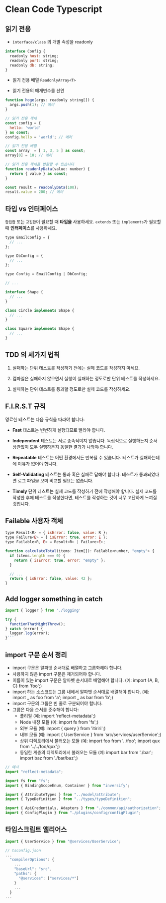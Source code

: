 # Clean Code Typescript

## 읽기 전용

- `interface/class` 의 개별 속성을 readonly

```js
interface Config {
  readonly host: string;
  readonly port: string;
  readonly db: string;
}
```

- 읽기 전용 배열 `ReadonlyArray<T>`

- 읽기 전용의 매개변수를 선언

```js
function hoge(args: readonly string[]) {
  args.push(1); // 에러
}
```

```js
// 읽기 전용 객체
const config = {
  hello: 'world'
} as const;
config.hello = 'world'; // 에러

// 읽기 전용 배열
const array  = [ 1, 3, 5 ] as const;
array[0] = 10; // 에러

// 읽기 전용 객체를 반활할 수 있습니다
function readonlyData(value: number) {
  return { value } as const;
}

const result = readonlyData(100);
result.value = 200; // 에러
```

## 타입 vs 인터페이스

`합집합` 또는 `교집합`이 필요할 때 **타입을** 사용하세요. `extends` 또는 `implements`가 필요할 때 **인터페이스**를 사용하세요.

```js
type EmailConfig = {
  // ...
};

type DbConfig = {
  // ...
};

type Config = EmailConfig | DbConfig;

// ...

interface Shape {
  // ...
}

class Circle implements Shape {
  // ...
}

class Square implements Shape {
  // ...
}
```

## TDD 의 세가지 법칙

1. 실패하는 단위 테스트를 작성하기 전에는 실제 코드를 작성하지 마세요.

2. 컴파일은 실패하지 않으면서 실행이 실패하는 정도로만 단위 테스트를 작성하세요.

3. 실패하는 단위 테스트를 통과할 정도로만 실제 코드를 작성하세요.

## F.I.R.S.T 규칙

명료한 테스트는 다음 규칙을 따라야 합니다:

- **Fast** 테스트는 빈번하게 실행되므로 빨라야 합니다.

- **Independent** 테스트는 서로 종속적이지 않습니다. 독립적으로 실행하든지 순서 상관없이 모두 실행하든지 동일한 결과가 나와야 합니다.

- **Repeatable** 테스트는 어떤 환경에서든 반복될 수 있습니다. 테스트가 실패하는데에 이유가 없어야 합니다.

- **Self-Validating** 테스트는 통과 혹은 실패로 답해야 합니다. 테스트가 통과되었다면 로그 파일을 보며 비교할 필요는 없습니다.

- **Timely** 단위 테스트는 실제 코드를 작성하기 전에 작성해야 합니다. 실제 코드를 작성한 후에 테스트를 작성한다면, 테스트를 작성하는 것이 너무 고단하게 느껴질 것입니다.

## Failable 사용자 객체

```js
type Result<R> = { isError: false, value: R };
type Failure<E> = { isError: true, error: E };
type Failable<R, E> = Result<R> | Failure<E>;

function calculateTotal(items: Item[]): Failable<number, "empty"> {
  if (items.length === 0) {
    return { isError: true, error: "empty" };
  }

  // ...
  return { isError: false, value: 42 };
}
```

## Add logger something in catch

````js
import { logger } from './logging'

try {
  functionThatMightThrow();
} catch (error) {
  logger.log(error);
}```
````

## import 구문 순서 정리

- import 구문은 알파벳 순서대로 배열하고 그룹화해야 합니다.
- 사용하지 않은 import 구문은 제거되어야 합니다.
- 이름이 있는 import 구문은 알파벳 순서대로 배열해야 합니다. (예: import {A, B, C} from 'foo';)
- import 하는 소스코드는 그룹 내에서 알파벳 순서대로 배열해야 합니다. (예: import _ as foo from 'a'; import _ as bar from 'b';)
- import 구문의 그룹은 빈 줄로 구분되어야 합니다.
- 그룹은 다음 순서를 준수해야 합니다:
  - 폴리필 (예: import 'reflect-metadata';)
  - Node 내장 모듈 (예: import fs from 'fs';)
  - 외부 모듈 (예: import { query } from 'itiriri';)
  - 내부 모듈 (예: import { UserService } from 'src/services/userService';)
  - 상위 디렉토리에서 불러오는 모듈 (예: import foo from '../foo'; import qux from '../../foo/qux';)
  - 동일한 계층의 디렉토리에서 불러오는 모듈 (예: import bar from './bar'; import baz from './bar/baz';)

```js
// 예시
import "reflect-metadata";

import fs from "fs";
import { BindingScopeEnum, Container } from "inversify";

import { AttributeTypes } from "../model/attribute";
import { TypeDefinition } from "../types/typeDefinition";

import { ApiCredentials, Adapters } from "./common/api/authorization";
import { ConfigPlugin } from "./plugins/config/configPlugin";
```

## 타입스크립트 앨리어스

```js
import { UserService } from "@services/UserService";
```

```js
// tsconfig.json
...
  "compilerOptions": {
    ...
    "baseUrl": "src",
    "paths": {
      "@services": ["services/*"]
    }
    ...
  }
...
```
